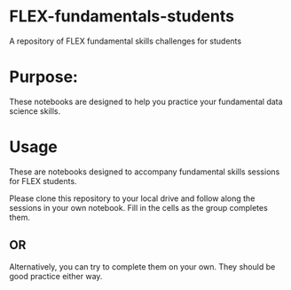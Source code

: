# FLEX-fundamentals-students

A repository of FLEX fundamental skills challenges for students

# Purpose:

These notebooks are designed to help you practice your fundamental data science skills.

# Usage

These are notebooks designed to accompany fundamental skills sessions for FLEX students.  

Please clone this repository to your local drive and follow along the sessions in your own notebook.  Fill in the cells as the group completes them.

## OR

Alternatively, you can try to complete them on your own.  They should be good practice either way.
